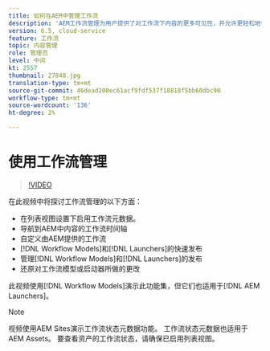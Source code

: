 ```yaml
---
title: 如何在AEM中管理工作流
description: 'AEM工作流管理为用户提供了对工作流下内容的更多可见性，并允许更轻松地管理工作流模型定义。 '
version: 6.5, cloud-service
feature: 工作流
topic: 内容管理
role: 管理员
level: 中间
kt: 2557
thumbnail: 27848.jpg
translation-type: tm+mt
source-git-commit: 46dead200ec61acf9fdf537f18818f5bb60dbc90
workflow-type: tm+mt
source-wordcount: '136'
ht-degree: 2%

---
```



# 使用工作流管理

>[!VIDEO](https://video.tv.adobe.com/v/27848/?quality=12&learn=on)

在此视频中将探讨工作流管理的以下方面：

+ 在列表视图设置下启用工作流元数据。
+ 导航到AEM中内容的工作流时间轴
+ 自定义由AEM提供的工作流
+ [!DNL Workflow Models]和[!DNL Launchers]的快速发布
+ 管理[!DNL Workflow Models]和[!DNL Launchers]的发布
+ 还原对工作流模型或启动器所做的更改

此视频使用[!DNL Workflow Models]演示此功能集，但它们也适用于[!DNL AEM Launchers]。


>[!NOTE]
>
> 视频使用AEM Sites演示工作流状态元数据功能。 工作流状态元数据也适用于AEM Assets。 要查看资产的工作流状态，请确保已启用列表视图。
